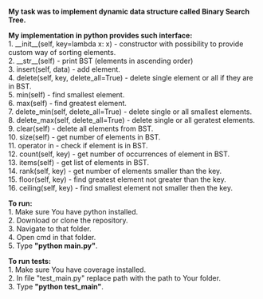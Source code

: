 **My task was to implement dynamic data structure called **Binary Search Tree**.**  

**My implementation in python provides such interface:**  
    1. \_\_init__(self, key=lambda x: x) - constructor with possibility to provide custom way of sorting elements.  
    2. \_\_str__(self) - print BST (elements in ascending order)  
    3. insert(self, data) - add element.  
    4. delete(self, key, delete_all=True) - delete single element or all if they are in BST.  
    5. min(self) - find smallest element.  
    6. max(self) - find greatest element.  
    7. delete_min(self, delete_all=True) - delete single or all smallest elements.  
    8. delete_max(self, delete_all=True) - delete single or all geratest elements.  
    9. clear(self) - delete all elements from BST.  
    10. size(self) - get number of elements in BST.  
    11. operator in - check if element is in BST.  
    12. count(self, key) - get number of occurrences of element in BST.  
    13. items(self) - get list of elements in BST.  
    14. rank(self, key) - get number of elements smaller than the key.  
    15. floor(self, key) - find greatest element not greater than the key.  
    16. ceiling(self, key) - find smallest element not smaller then the key.  
    
**To run:**  
    1. Make sure You have python installed.  
    2. Download or clone the repository.  
    3. Navigate to that folder.  
    4. Open cmd in that folder.  
    5. Type **"python main.py"**.  
    
**To run tests:**  
    1. Make sure You have coverage installed.  
    2. In file "test_main.py" replace path with the path to Your folder.  
    3. Type **"python test_main"**.  

    
